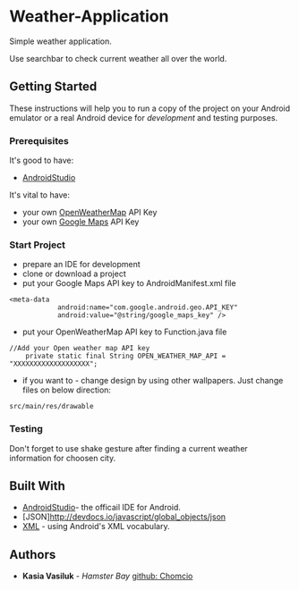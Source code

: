 # Weather-Application
Simple weather application.

Use searchbar to check current weather all over the world.

## Getting Started

These instructions will help you to run a copy of the project on your Android emulator or a real Android device for *development* and testing purposes.

### Prerequisites

It's good to have:
* [AndroidStudio](https://developer.android.com/studio/index.html)

It's vital to have:
* your own [OpenWeatherMap](https://openweathermap.org/) API Key
* your own [Google Maps](https://developers.google.com/maps/) API Key

###  Start Project

* prepare an IDE for development
* clone or download a project
* put your Google Maps API key to AndroidManifest.xml file
```
<meta-data
            android:name="com.google.android.geo.API_KEY"
            android:value="@string/google_maps_key" />
```
* put your OpenWeatherMap API key to Function.java file
```
//Add your Open weather map API key
    private static final String OPEN_WEATHER_MAP_API = "XXXXXXXXXXXXXXXXXXX";
```
* if you want to - change design by using other wallpapers. Just change files on below direction:
```
src/main/res/drawable
```
###  Testing

Don't forget to use shake gesture after finding a current weather information for choosen city.

## Built With

* [AndroidStudio](https://developer.android.com/studio/index.html)- the officail IDE for Android.
* [JSON]http://devdocs.io/javascript/global_objects/json
* [XML](https://developer.android.com/guide/topics/ui/declaring-layout.html) - using Android's XML vocabulary.

## Authors

* **Kasia Vasiluk** - *Hamster Bay* [github: Chomcio](https://github.com/chomcio)
